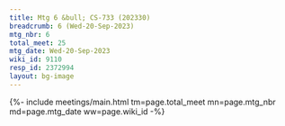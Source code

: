 ```yaml
---
title: Mtg 6 &bull; CS-733 (202330)
breadcrumb: 6 (Wed-20-Sep-2023)
mtg_nbr: 6
total_meet: 25
mtg_date: Wed-20-Sep-2023
wiki_id: 9110
resp_id: 2372994
layout: bg-image
---
```


{%- include meetings/main.html
    tm=page.total_meet
    mn=page.mtg_nbr
    md=page.mtg_date
    ww=page.wiki_id
-%}
